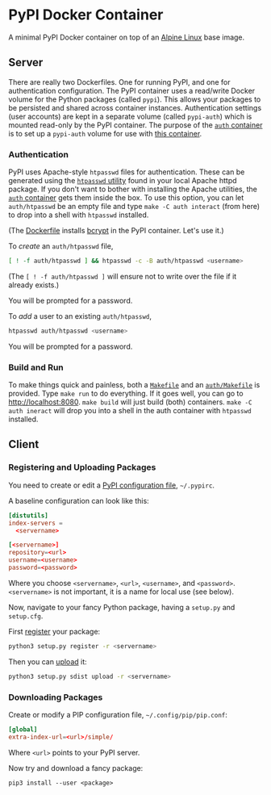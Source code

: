 # PyPI Docker Container

A minimal PyPI Docker container on top of an [Alpine
Linux](https://www.alpinelinux.org/) base image.

## Server

There are really two Dockerfiles. One for running PyPI, and one for
authentication configuration. The PyPI container uses a read/write Docker
volume for the Python packages (called `pypi`). This allows your packages to be
persisted and shared across container instances. Authentication settings (user
accounts) are kept in a separate volume (called `pypi-auth`) which is mounted
read-only by the PyPI container. The purpose of the [`auth` container](auth) is
to set up a `pypi-auth` volume for use with [this container](Dockerfile).

### Authentication

PyPI uses Apache-style `htpasswd` files for authentication. These can be
generated using the [`htpasswd`
utility](https://httpd.apache.org/docs/current/programs/htpasswd.html) found in
your local Apache httpd package. If you don't want to bother with installing
the Apache utilities, the [`auth` container](auth) gets them inside the box. To
use this option, you can let `auth/htpasswd` be an empty file and type `make -C
auth interact` (from here) to drop into a shell with `htpasswd` installed.

(The [Dockerfile](Dockerfile) installs
[bcrypt](https://en.wikipedia.org/wiki/Bcrypt) in the PyPI container. Let's use
it.)

To _create_ an `auth/htpasswd` file,

```sh
[ ! -f auth/htpasswd ] && htpasswd -c -B auth/htpasswd <username>
```

(The `[ ! -f auth/htpasswd ]` will ensure not to write over the file if it
already exists.)

You will be prompted for a password.

To _add_ a user to an existing `auth/htpasswd`,

```sh
htpasswd auth/htpasswd <username>
```

You will be prompted for a password.

### Build and Run

To make things quick and painless, both a [`Makefile`](Makefile) and an
[`auth/Makefile`](Makefile) is provided. Type `make run` to do everything. If
it goes well, you can go to [http://localhost:8080](http://localhost:8080).
`make build` will just build (both) containers. `make -C auth ineract` will
drop you into a shell in the auth container with `htpasswd` installed.

## Client

### Registering and Uploading Packages

You need to create or edit a [PyPI configuration
file](https://docs.python.org/3.6/distutils/packageindex.html#the-pypirc-file),
`~/.pypirc`.

A baseline configuration can look like this:

```conf
[distutils]
index-servers =
  <servername>

[<servername>]
repository=<url>
username=<username>
password=<password>
```

Where you choose `<servername>`, `<url>`, `<username>`, and `<password>`.
`<servername>` is not important, it is a name for local use (see below).

Now, navigate to your fancy Python package, having a `setup.py` and
`setup.cfg`.

First
[register](https://docs.python.org/3.6/distutils/packageindex.html#the-register-command)
your package:

```sh
python3 setup.py register -r <servername>
```

Then you can
[upload](https://docs.python.org/3.6/distutils/packageindex.html#the-upload-command)
it:

```sh
python3 setup.py sdist upload -r <servername>
```

### Downloading Packages

Create or modify a PIP configuration file, `~/.config/pip/pip.conf`:

```conf
[global]
extra-index-url=<url>/simple/
```

Where `<url>` points to your PyPI server.

Now try and download a fancy package:

```
pip3 install --user <package>
```
